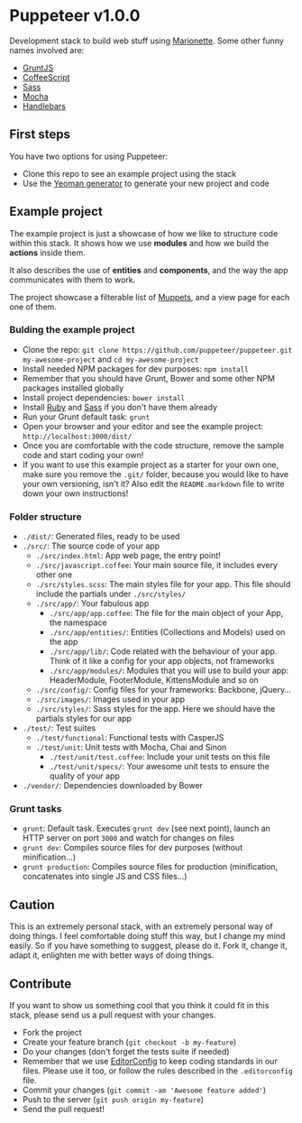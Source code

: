 # Puppeteer v1.0.0

Development stack to build web stuff using [Marionette](http://marionettejs.com "Marionette.js – A scalable and composite application architecture for Backbone.js"). Some other funny names involved are:

* [GruntJS](http://gruntjs.com "Grunt: The Javascript Task Runner")
* [CoffeeScript](http://coffeescript.org)
* [Sass](http://sass-lang.com)
* [Mocha](http://visionmedia.github.io/mocha/ "The fun, simple, flexible Javascript test framework")
* [Handlebars](http://handlebarsjs.com "Minimal Templating on Steroids")

## First steps

You have two options for using Puppeteer:

* Clone this repo to see an example project using the stack
* Use the [Yeoman generator](https://github.com/puppeteer/generator-puppeteer)
  to generate your new project and code

## Example project

The example project is just a showcase of how we like to structure code within
this stack. It shows how we use __modules__ and how we build the __actions__
inside them.

It also describes the use of __entities__ and __components__, and the way the
app communicates with them to work.

The project showcase a filterable list of
[Muppets](http://en.wikipedia.org/wiki/The_Muppets), and a view page for each
one of them.

### Bulding the example project

* Clone the repo: `git clone https://github.com/puppeteer/puppeteer.git
  my-awesome-project` and `cd my-awesome-project`
* Install needed NPM packages for dev purposes: `npm install`
* Remember that you should have Grunt, Bower and some other NPM packages
  installed globally
* Install project dependencies: `bower install`
* Install [Ruby](https://www.ruby-lang.org/en/downloads "Download Ruby") and
  [Sass](http://sass-lang.com/install "Sass: Install Sass") if you don't have
  them already
* Run your Grunt default task: `grunt`
* Open your browser and your editor and see the example project:
  `http://localhost:3000/dist/`
* Once you are comfortable with the code structure, remove the sample code and
  start coding your own!
* If you want to use this example project as a starter for your own one, make
  sure you remove the `.git/` folder, because you would like to have your own
  versioning, isn't it? Also edit the `README.markdown` file to write down your
  own instructions!

### Folder structure

* `./dist/`: Generated files, ready to be used
* `./src/`: The source code of your app
  * `./src/index.html`: App web page, the entry point!
  * `./src/javascript.coffee`: Your main source file, it includes every other
    one
  * `./src/styles.scss`: The main styles file for your app. This file should
    include the partials under `./src/styles/`
  * `./src/app/`: Your fabulous app
    * `./src/app/app.coffee`: The file for the main object of your App, the
      namespace
    * `./src/app/entities/`: Entities (Collections and Models) used on the app
    * `./src/app/lib/`: Code related with the behaviour of your app. Think of it
      like a config for your app objects, not frameworks
    * `./src/app/modules/`: Modules that you will use to build your app:
      HeaderModule, FooterModule, KittensModule and so on
  * `./src/config/`: Config files for your frameworks: Backbone, jQuery…
  * `./src/images/`: Images used in your app
  * `./src/styles/`: Sass styles for the app. Here we should have the partials
    styles for our app
* `./test/`: Test suites
  * `./test/functional`: Functional tests with CasperJS
  * `./test/unit`: Unit tests with Mocha, Chai and Sinon
    * `./test/unit/test.coffee`: Include your unit tests on this file
    * `./test/unit/specs/`: Your awesome unit tests to ensure the quality of
      your app
* `./vendor/`: Dependencies downloaded by Bower

### Grunt tasks

* `grunt`: Default task. Executes `grunt dev` (see next point), launch an HTTP
  server on port `3000` and watch for changes on files
* `grunt dev`: Compiles source files for dev purposes (without minification…)
* `grunt production`: Compiles source files for production (minification,
  concatenates into single JS and CSS files…)

## Caution

This is an extremely personal stack, with an extremely personal way of doing
things. I feel comfortable doing stuff this way, but I change my mind easily.
So if you have something to suggest, please do it. Fork it, change it, adapt it,
enlighten me with better ways of doing things.

## Contribute

If you want to show us something cool that you think it could fit in this stack,
please send us a pull request with your changes.

* Fork the project
* Create your feature branch (`git checkout -b my-feature`)
* Do your changes (don't forget the tests suite if needed)
* Remember that we use [EditorConfig](http://editorconfig.org) to keep coding
  standards in our files. Please use it too, or follow the rules described in
  the `.editorconfig` file.
* Commit your changes (`git commit -am 'Awesome feature added'`)
* Push to the server (`git push origin my-feature`)
* Send the pull request!
